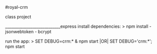 #royal-crm

class project

____________________________express
   install dependencies:
     > npm install
      - jsonwebtoken 
      - bcrypt

   run the app:
     > SET DEBUG=crm:* & npm start |OR| SET DEBUG='crm:*'; npm start